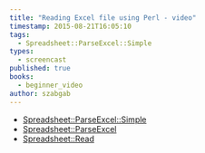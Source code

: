 ```yaml
---
title: "Reading Excel file using Perl - video"
timestamp: 2015-08-21T16:05:10
tags:
  - Spreadsheet::ParseExcel::Simple
types:
  - screencast
published: true
books:
  - beginner_video
author: szabgab
---
```



* [Spreadsheet::ParseExcel::Simple](https://metacpan.org/pod/Spreadsheet::ParseExcel::Simple)
* [Spreadsheet::ParseExcel](https://metacpan.org/pod/Spreadsheet::ParseExcel)
* [Spreadsheet::Read](https://metacpan.org/pod/Spreadsheet::Read)


<slidecast file="beginner-perl/reading-excel-file" youtube="z3YMGnUUCes" />
